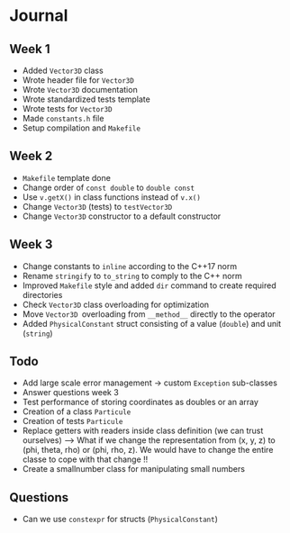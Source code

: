# Journal

## Week 1

- Added `Vector3D` class
- Wrote header file for `Vector3D`
- Wrote `Vector3D` documentation
- Wrote standardized tests template
- Wrote tests for `Vector3D`
- Made `constants.h` file
- Setup compilation and `Makefile`

## Week 2

- `Makefile` template done
- Change order of `const double` to `double const`
- Use `v.getX()` in class functions instead of `v.x()`
- Change `Vector3D` (tests) to `testVector3D`
- Change `Vector3D` constructor to a default constructor

## Week 3

- Change constants to `inline` according to the C++17 norm
- Rename `stringify` to `to_string` to comply to the C++ norm
- Improved `Makefile` style and added `dir` command to create required directories
- Check `Vector3D` class overloading for optimization
- Move `Vector3D `overloading from `__method__` directly to the operator
- Added `PhysicalConstant` struct consisting of a value (`double`) and unit (`string`)

## Todo

- Add large scale error management -> custom `Exception` sub-classes
- Answer questions week 3
- Test performance of storing coordinates as doubles or an array
- Creation of a class `Particule`
- Creation of tests `Particule`
- Replace getters with readers inside class definition (we can trust ourselves) --> What if we change the representation from (x, y, z) to (phi, theta, rho) or (phi, rho, z). We would have to change the entire classe to cope with that change !!
- Create a smallnumber class for manipulating small numbers

## Questions

- Can we use `constexpr` for structs (`PhysicalConstant`)